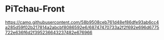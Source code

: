 # PiTchau-Front

https://camo.githubusercontent.com/58b9508ceb761d48ef86dfe93ab6cc4a285d59f02b217814a2abcbf8086592e6/68747470733a2f2f692e696d6775722e636f6d2f395236643237482e676966
